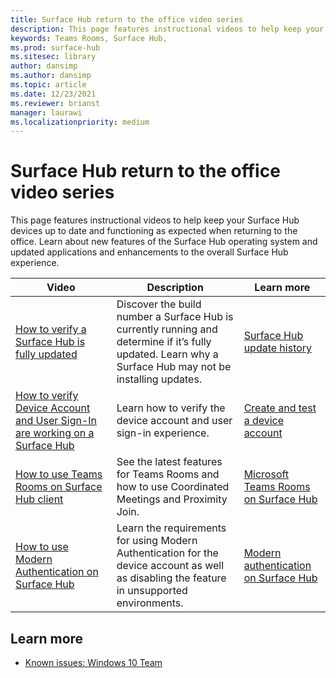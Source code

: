 ```yaml
---
title: Surface Hub return to the office video series
description: This page features instructional videos to help keep your Surface Hub devices up to date and functioning as expected
keywords: Teams Rooms, Surface Hub, 
ms.prod: surface-hub
ms.sitesec: library
author: dansimp
ms.author: dansimp
ms.topic: article
ms.date: 12/23/2021
ms.reviewer: brianst
manager: laurawi
ms.localizationpriority: medium
---
```


# Surface Hub return to the office video series

This page features instructional videos to help keep your Surface Hub devices up to date and functioning as expected when returning to the office.  Learn about new features of the Surface Hub operating system and updated applications and enhancements to the overall Surface Hub experience.

| Video                 | Description                                                                            | Learn more |
| --------------------- | -------------------------------------------------------------------------------------- | -----------|
| [How to verify a Surface Hub is fully updated](https://youtu.be/rxL5cUS_3TA)   | Discover the build number a Surface Hub is currently running and determine if it’s fully updated. Learn why a Surface Hub may not be installing updates. | [Surface Hub update history](surface-hub-update-history.md) |
| [How to verify Device Account and User Sign-In are working on a Surface Hub](https://youtu.be/GDACltfrIdA)   | Learn how to verify the device account and user sign-in experience.   | [Create and test a device account](create-and-test-a-device-account-surface-hub.md) |
| [How to use Teams Rooms on Surface Hub client](https://youtu.be/1NzbvPkBC-s)   | See the latest features for Teams Rooms and how to use Coordinated Meetings and Proximity Join.   | [Microsoft Teams Rooms on Surface Hub](surface-hub-teams-rooms.md) |
| [How to use Modern Authentication on Surface Hub](https://youtu.be/6d2WAs9bC0o)   | Learn the requirements for using Modern Authentication for the device account as well as disabling the feature in unsupported environments.   | [Modern authentication on Surface Hub](surface-hub-modern-auth.md) |

## Learn more

- [Known issues: Windows 10 Team](windows-10-team-known-issues.md)
